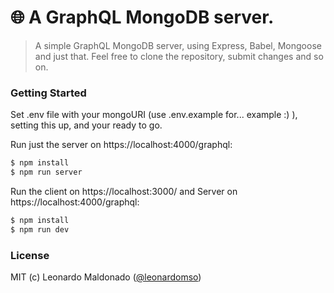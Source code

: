 # 🌐 A GraphQL MongoDB server.

> A simple GraphQL MongoDB server, using Express, Babel, Mongoose and just that.
> Feel free to clone the repository, submit changes and so on.

### Getting Started

Set .env file with your mongoURI (use .env.example for... example :) ),
setting this up, and your ready to go.

Run just the server on https://localhost:4000/graphql:

```sh
$ npm install
$ npm run server
```

Run the client on https://localhost:3000/ and Server on https://localhost:4000/graphql:

```sh
$ npm install
$ npm run dev
```

### License

MIT (c) Leonardo Maldonado ([@leonardomso](https://twitter.com/leonardomso))
